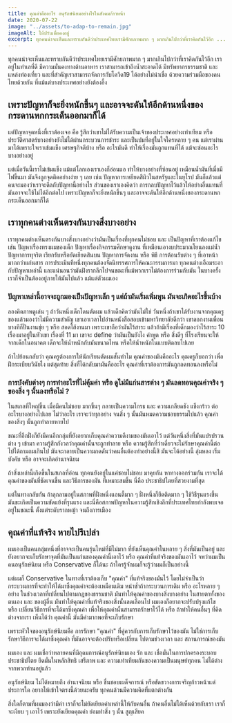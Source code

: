 ```yaml
---
title: คุณค่าคืออะไร อนุรักษ์นิยมอย่างไรในสังคมก้าวหน้า
date: 2020-07-22
image: "../assets/to-adap-to-remain.jpg"
imageAlt: ให้ปรับเพื่อคงอยู่
excerpt: ทุกคนน่าจะเห็นและทราบกันดีว่าประเทศไทยเรามีศักยภาพมาก ๆ มากเกินไปกว่าที่เราคิดกันไว้อีก ...
---
```


ทุกคนน่าจะเห็นและทราบกันดีว่าประเทศไทยเรามีศักยภาพมาก ๆ มากเกินไปกว่าที่เราคิดกันไว้อีก เราอยู่ในทำเลที่ดี มีความมั่นคงทางด้านอาหาร เราสามารถเข้าถึงน้ำสะอาดได้ มีทรัพยากรธรรมชาติ และ แหล่งท่องเที่ยว และที่สำคัญเราสามารถจัดการกับโควิด19 ได้อย่างไม่น่าเชื่อ ด้วยความร่วมมือของคนไทยด้วยกัน ที่แม้แต่บางประเทศอย่างยังต้องอึ้ง

## เพราะปัญหาก็จะยิ่งหนักขึ้นๆ และอาจจะดันให้อีกด้านหนึ่งของกระดานหกกระเด็นออกมาก็ได้

แต่ปัญหาจุดหนึ่งที้เราต้องเจอ คือ รู้สึกว่าเขาไม่ได้รับความเป็นเจ้าของประเทศอย่างเท่าเทียม หรือประวัติศาสตร์บางอย่างยังไม่ได้ผ่านกระบวนการชำระ และเป็นปมที่อยู่ในใจใครหลาย ๆ คน แต่เราผ่านมาได้เพราะใจเราเข้มแข็ง เศรษฐกิจดีบ้าง หรือ อะไรมันดี ทำให้เรื่องมันถูกแทนที่ได้ แม้จะซ่อนอะไรบางอย่างอยู่

แต่เมื่อวันนี้เราไม่เข้มแข็ง แม้แต่โลกเองเราเองก็อ่อนแอ ทำให้บางอย่างที่ซ่อนอยู่ เหมือนน้ำมันที่เมื่อมีไฟขึ้นมา มันจึงถูกจุดติดอย่างง่าย ๆ เลย เช่น ปัญหาการเหยียดสีผิวในสหรัฐและในยุโรป มันก็แล้วแต่คนจะมองว่าเราจะดีลกับปัญหานี้อย่างไร ส่วนของเราเองคิดว่า การกลบปัญหาไว้แล้วให้อย่างอื่นแทนที่ มันอาจจะใช้ไม่ได้อีกต่อไป เพราะปัญหาก็จะยิ่งหนักขึ้นๆ และอาจจะดันให้อีกด้านหนึ่งของกระดานหกกระเด็นออกมาก็ได้

## เราทุกคนต่างเห็นตรงกันบางสิ่งบางอย่าง

เราทุกคนต่างเห็นตรงกันบางสิ่งบางอย่างว่ามันเป็นเรื่องที่ทุกคนไม่ชอบ และ เป็นปัญหาที่เราต้องแก้ไข เช่น ปัญหาเรื่องทรงผมของเด็ก ปัญหาเรื่องกิจกรรมศึกษาดูงาน ที่เหมือนเอางบประมาณโยนลงแม่น้ำ ปัญหาการทุจริต เรียกรับหรือยัดเยียดสินบน ปัญหาการจัดงาน หรือ พิธี การต้อนรับต่าง ๆ ที่เอาหน้ามากกว่าแก่นสาร การประเมินทีหนึ่งทุกคนต้องจัดนิทรรศการให้คณะกรรมการมา ทุกคนต่างเอือมระอากับปัญหาเหล่านี้ และแน่นอนว่ามันฝังรากลึกไปจนขณะที่แม้พวกเราไม่ต้องการร่วมกับมัน ในบางครั้ง เราก็จำเป็นต้องอยู่ภายใต้มันไปแล้ว แม้แต่ตัวผมเอง

### ปัญหาเหล่านี้อาจจะถูกมองเป็นปัญหาเล็ก ๆ แต่ถ้ามันเริ่มเพิ่มพูน มันจะเกิดอะไรขึ้นบ้าง

ลองคิดภาพดูเล่น ๆ ถ้าวันหนึ่งเด็กโดนตัดผม แล้วเด็กคิดว่ามันไม่ใช่ วันหนึ่งถ้าเขาได้รับงานจากคุณครูของแล้วมองว่าไม่มีความสำคัญ เขาเอาเวลาไปอ่านหนังสือสอบเข้ามหาวิทยาลัยดีกว่า เขาลอกงานเพื่อน บางทีก็ปั่นงานชุ่ย ๆ หรือ สอดใส้งานมา เพราะเขาถือว่ามันไร้สาระ แล้วถ้ามีเรื่องที่เด็กมองว่าไร้สาระ 10 เรื่องมาอยู่ในหัวเขา เรื่องที่ 11 มา เขาจะ define ว่ามันเป็นยังไง คำพูด หรือ สิ่งดีๆ ที่โรงเรียนจะให้จากเด็กในอนาคต เด็กจะให้น้ำหนักกับมันขนาดไหน หรือให้น้ำหนักในแบบติดลบไปเลย

ถ้าไปย้อนกลับว่า คุณครูต้องการให้นักเรียนตัดผมสั้นทำไม คุณค่าของมันคืออะไร คุณครูก็บอกว่า เพื่อฝึกระเบียบวินัยไง แต่สุดท้าย สิ่งที่ได้กลับมามันคืออะไร คุณค่าที่เราต้องการมันถูกลดทอนลงหรือไม่

### การบังคับต่างๆ การทำอะไรที่ไม่คุ้มค่า หรือ ดูไม่มีแก่นสารต่าง ๆ มันลดทอนคุณค่าจริง ๆ ของสิ่ง ๆ นั้นลงหรือไม่ ?

ในสเกลที่ใหญ่ขึ้น เมื่อมีคนไม่ชอบ มากขึ้นๆ กลายเป็นความโกรธ และ ความเกลียดชัง แข็งกร้าว ต่ออะไรบางอย่างไปเลย ไม่ว่าอะไร เราจะว่าทุกอย่าง จนสิ่ง ๆ นั้นมันหมดความชอบธรรมไปแล้ว คุณค่าของสิ่งๆ นั้นถูกทำลายหายไป

ขณะที่อีกฝั่งก็ยังมีคนอีกกลุ่มที่ยังอยากเก็บคุณค่าความดีงามของมันเอาไว้ แต่วันหนึ่งสิ่งที่มันแปรปรวนต่าง ๆ เข้ามา ความรู้สึกกังวลว่าคุณค่านั้นจะถูกทำลาย หรือ ความรู้สึกที่ว่าเดี๋ยวจะไม่รักษาคุณค่านี้ต่อไปได้ถามถมเกินไป มันจะกลายเป็นความกดดันว่าคนอื่นต้องทำอย่างนี้สิ มันจะได้อย่างนี้ ลุ่มหลง เริ่มบังคับ หรือ อาจจะเกิดอำนาจนิยม

ถ้าสิ่งเหล่านี้เกิดขึ้นในสเกลที่อ่อน ทุกคนยังอยู่ในแค่ชอบไม่ชอบ มาคุยกัน หาทางออกร่วมกัน เราจะได้คุณค่าของมันที่ชัดเจนขึ้น และวิธีการของมัน ที่เหมาะสมขึ้น นี่คือ ประชาธิปไตยที่สวยงามที่สุด

แต่ในทางกลับกัน ถ้าลุกลามอยู่ในสภาพที่ฝั่งหนึ่งแอนตี้มาก ๆ ฝั่งหนึ่งก็ยึดติดมาก ๆ ใช้วิธีรุนแรงขึ้น มันขะเกิดเป็นความขัดแย้งที่รุนแรง และนี่คือสภาพปัญหาในความรู้สึกเชิงลึกที่ประเทศไทยกำลังพบเจออยู่ในขณะนี้ ตั้งแต่ระดับรากหญ้า จนถึงการเมือง

## คุณค่าที่แท้จริง หายไปรึเปล่า

ผมเองเป็นคนกลุ่มหนึ่งที่อาจจะเป็นคนรุ่นใหม่ที่มีไม่มาก ที่ยังเห็นคุณค่าในหลาย ๆ สิ่งที่มันเป็นอยู่ และยังอยากจะเก็บรักษาจุดที่มันเป็นแก่นของคุณค่านี้เอาไว้ หรือ คุณค่าที่แท้จริงของมันเอาไว้ จพว่าผมเป็นคนอนุรักษ์นิยม หรือ Conservative ก็ได้นะ ถ้าใครรู้จักผมก็จะรู้ว่าผมก็เป็นอย่างนี้

แต่ผมก็ Conservative ในทางที่เราต้องเก็บ "คุณค่า" ที่แท้จริงของมันไว้ โดยไม่จำเป็นว่ากระบวนการที่จะทำให้ได้มาซึ่งคุณค่าจะต้องเหมือนเดิม หนำซ้ำถ้ากระบวนการเดิม หรือ อะไรหลาย ๆ อย่าง ในช่วงเวลาที่เปลี่ยนไปตามกฎของธรรมชาติ มันทำให้คุณค่าของบางสิ่งบางอย่าง ในสายตาทั้งของตนเอง และ ของผู้อื่น มันทำให้คุณค่าที่แท้จริงของสิ่งนั้นลดเลือนไป ผมเองก็อยากจะปรับปรุงแก้ไข หรือ เปลี่ยนวิธีการที่จะได้มาซึ่งคุณค่า เพื่อให้คุณค่านั้นสามารถรักษาไว้ได้ หรือ ถ้าทำให้คนอื่นๆ ที่คิดต่างจากเรา เห็นได้ว่า คุณค่านี้ มันมีค่ามากพอที่จะเก็บรักษา

เพราะหัวใจของอนุรักษ์นิยมคือ การรักษา "คุณค่า" ที่คู่ควรกับการเก็บรักษาไว้ของมัน ไม่ใช่การเก็บรักษาวิธีการจะได้มาซึ่งคุณค่า ที่มันอาจจะต้องปรับหรือเปลี่ยน ไปตามช่วงเวลา และ สถานการณ์ของมัน

ผมเอง และ ผมเชื่อว่าหลายคนที่มีอุดมการณ์อนุรักษ์นิยมเอง รัก และ เชื่อมั่นในการปกครองระบอบประชาธิปไตย ยึดมั่นในหลักสิทธิ เสรีภาพ และ ความเท่าเทียมกันของความเป็นมนุษย์ทุกคน ไม่ได้ต่างจากพวกท่านอยู่แล้ว

อนุรักษ์นิยม ไม่ได้หมายถึง อำนาจนิยม หรือ ชื่นชอบเผด็จการณ์ หรือขัดขวางการเจริญก้าวหน้าแต่ประการใด อยากให้เข้าใจตรงนี้ด้วยนะครับ ทุกคนล้วนมีความคิดที่แตกต่างกัน

สิ่งใดก็ตามที่ผมมองว่ามีค่า เราก็จะไม่ยัดเยียดค่าเหล่านี้ให้กับคนอื่น ถ้าคนอื่นไม่ได้เห็นด้วยกับเรา เราก็จะเงียบ ๆ เอาไว้ เพราะยัดเยียดคุณค่า ย่อมทำสิ่ง ๆ นั้น สูญเสียค
